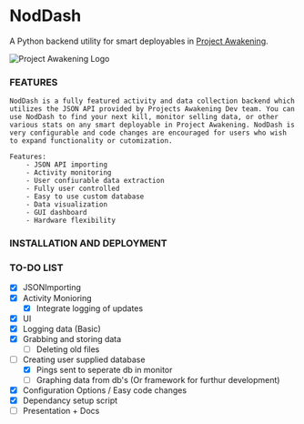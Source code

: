 # NodDash
 A Python backend utility for smart deployables in [Project Awakening](https://phase3.projectawakening.io/). 

 ![Project Awakening Logo](https://harbor-webapp.s3.us-east-2.amazonaws.com/projects/6/global/logo.png)

 ### FEATURES

 	NodDash is a fully featured activity and data collection backend which utilizes the JSON API provided by Projects Awakening Dev team. You can use NodDash to find your next kill, monitor selling data, or other various stats on any smart deployable in Project Awakening. NodDash is very configurable and code changes are encouraged for users who wish to expand functionality or cutomization.

 	Features:
 		- JSON API importing
 		- Activity monitoring 
 		- User confiurable data extraction
 		- Fully user controlled
 		- Easy to use custom database 
 		- Data visualization
 		- GUI dashboard
 		- Hardware flexibility


 ### INSTALLATION AND DEPLOYMENT





### TO-DO LIST

- [x] JSONImporting
- [x] Activity Monioring 
	- [x] Integrate logging of updates
- [x] UI
- [x] Logging data (Basic)
- [x] Grabbing and storing data
	- [ ] Deleting old files
- [ ] Creating user supplied database
	- [x] Pings sent to seperate db in monitor
	- [ ] Graphing data from db's (Or framework for furthur development)
- [x] Configuration Options / Easy code changes
- [x] Dependancy setup script
- [ ] Presentation + Docs
